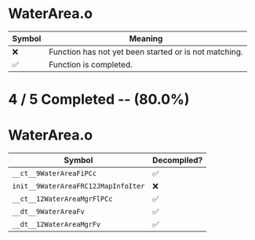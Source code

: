 # WaterArea.o
| Symbol | Meaning 
| ------------- | ------------- 
| :x: | Function has not yet been started or is not matching. 
| :white_check_mark: | Function is completed. 


# 4 / 5 Completed -- (80.0%)
# WaterArea.o
| Symbol | Decompiled? |
| ------------- | ------------- |
| `__ct__9WaterAreaFiPCc` | :white_check_mark: |
| `init__9WaterAreaFRC12JMapInfoIter` | :x: |
| `__ct__12WaterAreaMgrFlPCc` | :white_check_mark: |
| `__dt__9WaterAreaFv` | :white_check_mark: |
| `__dt__12WaterAreaMgrFv` | :white_check_mark: |
